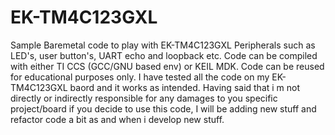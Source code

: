 # EK-TM4C123GXL
Sample Baremetal code to play with EK-TM4C123GXL Peripherals such as LED's, user button's, UART echo and loopback etc.
Code can be compiled with either TI CCS (GCC/GNU based env) or KEIL MDK.
Code can be reused for educational purposes only.
I have tested all the code on my EK-TM4C123GXL baord and it works as intended. Having said that i m not directly or indirectly responsible for any damages to you specific project/board if you decide to use this code,
I will be adding new stuff and refactor code a bit as and when i develop new stuff.
